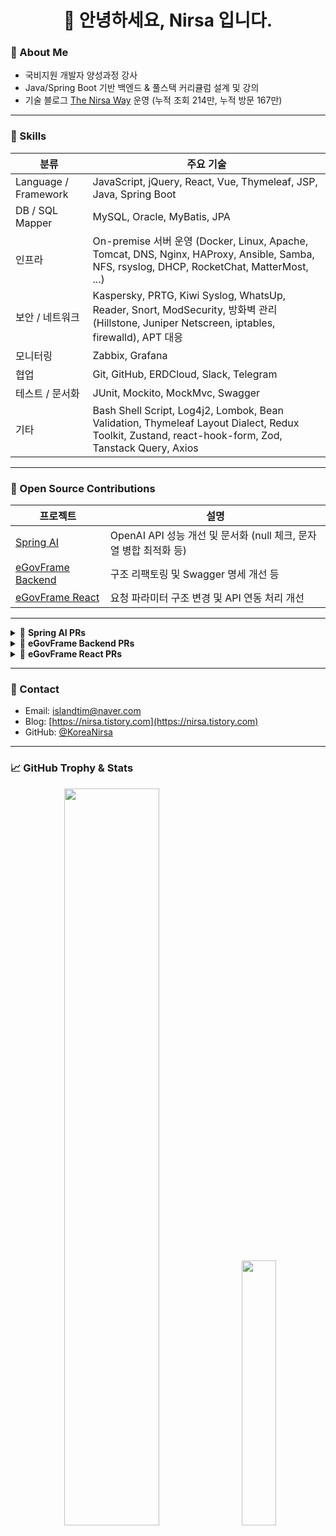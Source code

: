 <h1 align="center">👋 안녕하세요, Nirsa 입니다.</h1>

### 📌 About Me

-  국비지원 개발자 양성과정 강사
-  Java/Spring Boot 기반 백엔드 & 풀스택 커리큘럼 설계 및 강의
-  기술 블로그 [The Nirsa Way](https://nirsa.tistory.com) 운영 (누적 조회 214만, 누적 방문 167만)

---

### 🔧 Skills

| 분류 | 주요 기술 |
|------|-----------|
| Language / Framework | JavaScript, jQuery, React, Vue, Thymeleaf, JSP, Java, Spring Boot |
| DB / SQL Mapper | MySQL, Oracle, MyBatis, JPA |
| 인프라 | On-premise 서버 운영 (Docker, Linux, Apache, Tomcat, DNS, Nginx, HAProxy, Ansible, Samba, NFS, rsyslog, DHCP, RocketChat, MatterMost, ...) |
| 보안 / 네트워크 |  Kaspersky, PRTG, Kiwi Syslog, WhatsUp, Reader, Snort, ModSecurity, 방화벽 관리 (Hillstone, Juniper Netscreen, iptables, firewalld), APT 대응 |
| 모니터링 | Zabbix, Grafana |
| 협업 |  Git, GitHub, ERDCloud, Slack, Telegram |   
| 테스트 / 문서화 | JUnit, Mockito, MockMvc, Swagger
| 기타 |  Bash Shell Script, Log4j2, Lombok, Bean Validation, Thymeleaf Layout Dialect, Redux Toolkit, Zustand, react-hook-form, Zod, Tanstack Query, Axios |

---

### 🧩 Open Source Contributions

| 프로젝트 | 설명 |
|---------|-------------|
| [Spring AI](https://github.com/spring-projects/spring-ai/pull/3654) | OpenAI API 성능 개선 및 문서화 (null 체크, 문자열 병합 최적화 등) |
| [eGovFrame Backend](https://github.com/Nirsa-Dev/egovframe-template-simple-backend) | 구조 리팩토링 및 Swagger 명세 개선 등 |
| [eGovFrame React](https://github.com/Nirsa-Dev/egovframe-template-simple-react) | 요청 파라미터 구조 변경 및 API 연동 처리 개선 |

---

<details>
<summary>📌 <strong>Spring AI PRs</strong></summary>

- [#3654](https://github.com/spring-projects/spring-ai/pull/3654) : [Refactor] Remove redundant null check in OpenAiApi.Builder#apiKey(String)
- [#3663](https://github.com/spring-projects/spring-ai/pull/3663) : Refactor: Add null check, optimize string joining, and add JavaDocs

</details>

<details>
<summary>📌 <strong>eGovFrame Backend PRs</strong></summary>

- [#72](https://github.com/eGovFramework/egovframe-template-simple-backend/pull/72) : Fix(bbs): pageIndex 파라미터 처리 누락 이슈 해결
- [#73](https://github.com/eGovFramework/egovframe-template-simple-backend/pull/73) : Refactor(bbs): 게시판 관리 컨트롤러 및 공통 유틸 개선
- [#74](https://github.com/eGovFramework/egovframe-template-simple-backend/pull/74) : Refactor(EgovBBSAttributeManageApiController) : 요청/응답 구조 개선 
- [#78](https://github.com/eGovFramework/egovframe-template-simple-backend/pull/78) : Refactor(bbs) : 패키지 구조 개선 및 Controller 책임 분리
- [#79](https://github.com/eGovFramework/egovframe-template-simple-backend/pull/79) : Refactor(bbs): swagger 명확화, 구조 개선 및 버그 수정
- [#80](https://github.com/eGovFramework/egovframe-template-simple-backend/pull/80) : Refactor(bbs): 게시글 삭제(deleteBoardArticle 메서드) 구조 변경 
- [#81](https://github.com/eGovFramework/egovframe-template-simple-backend/pull/81) : Refactor(bbs): selectBBSMasterInf 응답 구조 로직 리팩토링 및 테스트 보완 

</details>

<details>
<summary>📌 <strong>eGovFrame React PRs</strong></summary>

- [#67](https://github.com/eGovFramework/egovframe-template-simple-react/pull/67) : Feat(admin.notice) : 어드민 공지사항 게시글 삭제 시 atchFileId 포함하여 API 호출하도록 수정
- [#68](https://github.com/eGovFramework/egovframe-template-simple-react/pull/68) : Refactor(EgovAdminBoardEdit): 백엔드 응답 구조 변경에 따른 setBoardDetail 호출 방식 수정

</details>

---

### 💬 Contact

-  Email: [islandtim@naver.com](islandtim@naver.com)
-  Blog: [https://nirsa.tistory.com](https://nirsa.tistory.com)
-  GitHub: [@KoreaNirsa](https://github.com/KoreaNirsa)


---

### 📈 GitHub Trophy & Stats

<p align="center">
  <img src="https://github-profile-trophy.vercel.app/?username=KoreaNirsa&theme=gruvbox&rank=S,AAA,AA,A,B&column=4" width="55%" style="margin-right: 2%;" />
  <img src="https://github-readme-stats.vercel.app/api?username=KoreaNirsa&show_icons=true&theme=tokyonight" width="33%" />
</p>
